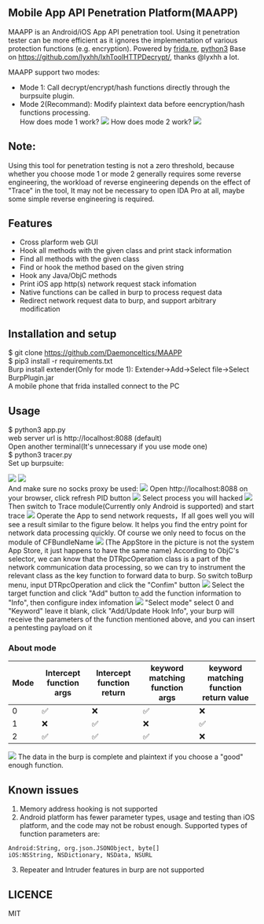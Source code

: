 ## Mobile App API Penetration Platform(MAAPP)

MAAPP is an Android/iOS App API penetration tool. Using it penetration tester can be more efficient as it ignores the implementation of various protection functions (e.g. encryption). Powered by [frida.re](https://www.frida.re), [python3](https://www.python.org)
Base on https://github.com/lyxhh/lxhToolHTTPDecrypt/, thanks @lyxhh a lot.

MAAPP support two modes:
- Mode 1:
Call decrypt/encrypt/hash functions directly through the burpsuite plugin.
- Mode 2(Recommand):
Modify plaintext data before eencryption/hash functions processing.  
How does mode 1 work?
![](docs/images/mode1.jpg)
How does mode 2 work?
![](docs/images/maapp.jpg)

## Note:
Using this tool for penetration testing is not a zero threshold, because whether you choose mode 1 or mode 2 generally requires some reverse engineering, the workload of reverse engineering depends on the effect of "Trace" in the tool, It may not be necessary to open IDA Pro at all, maybe some simple reverse engineering is required.

## Features
- Cross plarform web GUI
- Hook all methods with the given class and print stack information
- Find all methods with the given class
- Find or hook the method based on the given string
- Hook any Java/ObjC methods 
- Print iOS app http(s) network request stack infomation
- Native functions can be called in burp to process request data
- Redirect network request data to burp, and support arbitrary modification

## Installation and setup
$ git clone https://github.com/Daemonceltics/MAAPP  
$ pip3 install -r requirements.txt    
Burp install extender(Only for mode 1):
Extender->Add->Select file->Select BurpPlugin.jar  
A mobile phone that frida installed connect to the PC

## Usage 
$ python3 app.py    
web server url is http://localhost:8088  (default)   
Open another terminal(It's unnecessary if you use mode one)  
$ python3 tracer.py  
Set up burpsuite:

![](docs/images/1.png)
![](docs/images/2.png)  
And make sure no socks proxy be used:
![](docs/images/image2021-6-8_18-6-21)
Open http://localhost:8088 on your browser, click refresh PID button
![](docs/images/refresh.png)
Select process you will hacked
![](docs/images/select.png)
Then switch to Trace module(Currently only Android is supported) and start trace
![](docs/images/trace.png)
Operate the App to send network requests，If all goes well you will see a result similar to the figure below. It helps you find the entry point for network data processing quickly. Of course we only need to focus on the module of CFBundleName
![](docs/images/tracestack.png)
(The AppStore in the picture is not the system App Store, it just happens to have the same name)
According to ObjC's selector, we can know that the DTRpcOperation class is a part of the network communication data processing, so we can try to instrument the relevant class as the key function to forward data to burp. So switch toBurp menu, input DTRpcOperation and click the "Confim" button
![](docs/images/selectfunc.png)
Select the target function and click "Add" button to add the function information to "Info", then configure index infomation
![](docs/images/configfunc.png)
"Select mode" select 0 and "Keyword" leave it blank, click "Add/Update Hook Info", your burp will receive the parameters of the function mentioned above, and you can insert a pentesting payload on it
### About mode
| Mode | Intercept function args | Intercept function return |  keyword matching function args |  keyword matching function return value| 
| -------- | --------   | -------- | -------- | -------- |
| 0         |   ✅     | ❌     |  ✅       |  ❌    |
| 1         | ❌       |  ✅     | ❌       | ✅     |
| 2         |  ✅      | ✅     |     ✅      |   ❌    |
![](docs/images/intercept.png)
The data in the burp is complete and plaintext if you choose a "good" enough function.

## Known issues
1. Memory address hooking is not supported
2. Android platform has fewer parameter types, usage and testing than iOS platform, and the code may not be robust enough. Supported types of function parameters are:
```
Android:String, org.json.JSONObject, byte[]
iOS:NSString, NSDictionary, NSData, NSURL 
```
3. Repeater and Intruder features in burp are not supported

## LICENCE
MIT
